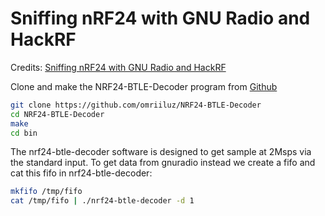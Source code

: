 # Sniffing nRF24 with GNU Radio and HackRF

Credits: [Sniffing nRF24 with GNU Radio and HackRF](https://www.bitcraze.io/documentation/tutorials/hackrf-nrf/)

Clone and make the NRF24-BTLE-Decoder program from [Github](https://github.com/omriiluz/NRF24-BTLE-Decoder)

```bash
git clone https://github.com/omriiluz/NRF24-BTLE-Decoder
cd NRF24-BTLE-Decoder
make
cd bin
```

The nrf24-btle-decoder software is designed to get sample at 2Msps via the standard input. To get data from gnuradio instead we create a fifo and cat this fifo in nrf24-btle-decoder:

```bash
mkfifo /tmp/fifo
cat /tmp/fifo | ./nrf24-btle-decoder -d 1
```
